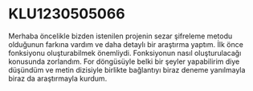 # KLU1230505066
Merhaba öncelikle bizden istenilen projenin sezar şifreleme metodu olduğunun farkına vardım ve daha detaylı bir araştırma yaptım.
İlk önce fonksiyonu oluşturabilmek önemliydi. Fonksiyonun nasıl oluşturulacağı konusunda zorlandım. For döngüsüyle belki bir şeyler yapabilirim diye düşündüm ve metin dizisiyle birlikte bağlantıyı biraz deneme yanılmayla biraz da araştırmayla kurdum. 







